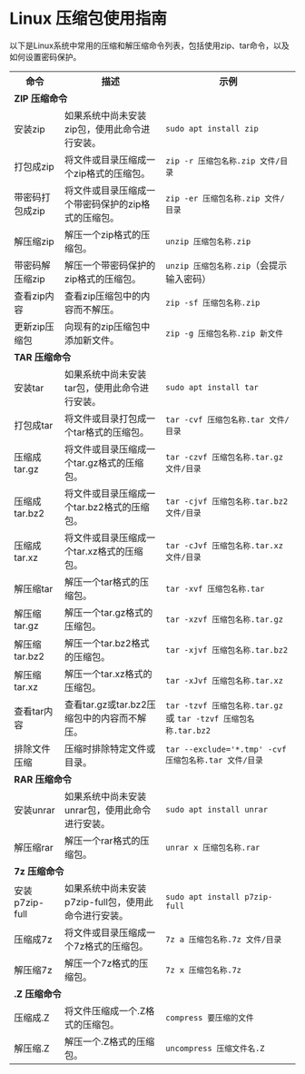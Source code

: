 <h1>Linux 压缩包使用指南</h1>
<p>以下是Linux系统中常用的压缩和解压缩命令列表，包括使用zip、tar命令，以及如何设置密码保护。</p>

<table>
  <tr>
    <th>命令</th>
    <th>描述</th>
    <th>示例</th>
  </tr>
  <!-- ZIP 压缩相关命令 -->
  <tr>
    <td colspan="3"><strong>ZIP 压缩命令</strong></td>
  </tr>
  <tr>
    <td>安装zip</td>
    <td>如果系统中尚未安装zip包，使用此命令进行安装。</td>
    <td><code>sudo apt install zip</code></td>
  </tr>
  <tr>
    <td>打包成zip</td>
    <td>将文件或目录压缩成一个zip格式的压缩包。</td>
    <td><code>zip -r 压缩包名称.zip 文件/目录</code></td>
  </tr>
  <tr>
    <td>带密码打包成zip</td>
    <td>将文件或目录压缩成一个带密码保护的zip格式的压缩包。</td>
    <td><code>zip -er 压缩包名称.zip 文件/目录</code></td>
  </tr>
  <tr>
    <td>解压缩zip</td>
    <td>解压一个zip格式的压缩包。</td>
    <td><code>unzip 压缩包名称.zip</code></td>
  </tr>
  <tr>
    <td>带密码解压缩zip</td>
    <td>解压一个带密码保护的zip格式的压缩包。</td>
    <td><code>unzip 压缩包名称.zip</code>（会提示输入密码）</td>
  </tr>
  <tr>
    <td>查看zip内容</td>
    <td>查看zip压缩包中的内容而不解压。</td>
    <td><code>zip -sf 压缩包名称.zip</code></td>
  </tr>
  <tr>
    <td>更新zip压缩包</td>
    <td>向现有的zip压缩包中添加新文件。</td>
    <td><code>zip -g 压缩包名称.zip 新文件</code></td>
  </tr>
  <!-- TAR 压缩相关命令 -->
  <tr>
    <td colspan="3"><strong>TAR 压缩命令</strong></td>
  </tr>
  <tr>
    <td>安装tar</td>
    <td>如果系统中尚未安装tar包，使用此命令进行安装。</td>
    <td><code>sudo apt install tar</code></td>
  </tr>
  <tr>
    <td>打包成tar</td>
    <td>将文件或目录打包成一个tar格式的压缩包。</td>
    <td><code>tar -cvf 压缩包名称.tar 文件/目录</code></td>
  </tr>
  <tr>
    <td>压缩成tar.gz</td>
    <td>将文件或目录压缩成一个tar.gz格式的压缩包。</td>
    <td><code>tar -czvf 压缩包名称.tar.gz 文件/目录</code></td>
  </tr>
  <tr>
    <td>压缩成tar.bz2</td>
    <td>将文件或目录压缩成一个tar.bz2格式的压缩包。</td>
    <td><code>tar -cjvf 压缩包名称.tar.bz2 文件/目录</code></td>
  </tr>
  <tr>
    <td>压缩成tar.xz</td>
    <td>将文件或目录压缩成一个tar.xz格式的压缩包。</td>
    <td><code>tar -cJvf 压缩包名称.tar.xz 文件/目录</code></td>
  </tr>
  <tr>
    <td>解压缩tar</td>
    <td>解压一个tar格式的压缩包。</td>
    <td><code>tar -xvf 压缩包名称.tar</code></td>
  </tr>
  <tr>
    <td>解压缩tar.gz</td>
    <td>解压一个tar.gz格式的压缩包。</td>
    <td><code>tar -xzvf 压缩包名称.tar.gz</code></td>
  </tr>
  <tr>
    <td>解压缩tar.bz2</td>
    <td>解压一个tar.bz2格式的压缩包。</td>
    <td><code>tar -xjvf 压缩包名称.tar.bz2</code></td>
  </tr>
  <tr>
    <td>解压缩tar.xz</td>
    <td>解压一个tar.xz格式的压缩包。</td>
    <td><code>tar -xJvf 压缩包名称.tar.xz</code></td>
  </tr>
  <tr>
    <td>查看tar内容</td>
    <td>查看tar.gz或tar.bz2压缩包中的内容而不解压。</td>
    <td><code>tar -tzvf 压缩包名称.tar.gz</code> 或 <code>tar -tzvf 压缩包名称.tar.bz2</code></td>
  </tr>
  <tr>
    <td>排除文件压缩</td>
    <td>压缩时排除特定文件或目录。</td>
    <td><code>tar --exclude='*.tmp' -cvf 压缩包名称.tar 文件/目录</code></td>
  </tr>
  <!-- RAR 压缩相关命令 -->
  <tr>
    <td colspan="3"><strong>RAR 压缩命令</strong></td>
  </tr>
  <tr>
    <td>安装unrar</td>
    <td>如果系统中尚未安装unrar包，使用此命令进行安装。</td>
    <td><code>sudo apt install unrar</code></td>
  </tr>
  <tr>
    <td>解压缩rar</td>
    <td>解压一个rar格式的压缩包。</td>
    <td><code>unrar x 压缩包名称.rar</code></td>
  </tr>
  <!-- 7z 压缩相关命令 -->
  <tr>
    <td colspan="3"><strong>7z 压缩命令</strong></td>
  </tr>
  <tr>
    <td>安装p7zip-full</td>
    <td>如果系统中尚未安装p7zip-full包，使用此命令进行安装。</td>
    <td><code>sudo apt install p7zip-full</code></td>
  </tr>
  <tr>
    <td>压缩成7z</td>
    <td>将文件或目录压缩成一个7z格式的压缩包。</td>
    <td><code>7z a 压缩包名称.7z 文件/目录</code></td>
  </tr>
  <tr>
    <td>解压缩7z</td>
    <td>解压一个7z格式的压缩包。</td>
    <td><code>7z x 压缩包名称.7z</code></td>
  </tr>
  <!-- .Z 压缩相关命令 -->
  <tr>
    <td colspan="3"><strong>.Z 压缩命令</strong></td>
  </tr>
  <tr>
    <td>压缩成.Z</td>
    <td>将文件压缩成一个.Z格式的压缩包。</td>
    <td><code>compress 要压缩的文件</code></td>
  </tr>
  <tr>
    <td>解压缩.Z</td>
    <td>解压一个.Z格式的压缩包。</td>
    <td><code>uncompress 压缩文件名.Z</code></td>
  </tr>
</table>
